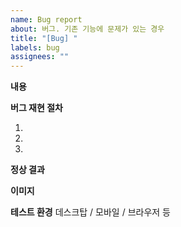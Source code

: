 ```yaml
---
name: Bug report
about: 버그. 기존 기능에 문제가 있는 경우
title: "[Bug] "
labels: bug
assignees: ""
---
```


**내용**

**버그 재현 절차**

1.
2.
3.

**정상 결과**

**이미지**

**테스트 환경**
데스크탑 / 모바일 / 브라우저 등
